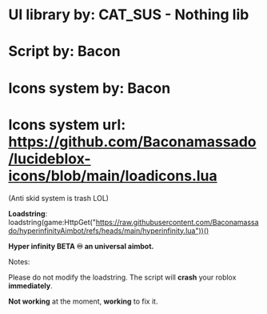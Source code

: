 # UI library by: CAT_SUS - Nothing lib

# Script by: Bacon

# Icons system by: Bacon

# Icons system url: https://github.com/Baconamassado/lucideblox-icons/blob/main/loadicons.lua

(Anti skid system is trash LOL)

**Loadstring**: loadstring(game:HttpGet("https://raw.githubusercontent.com/Baconamassado/hyperinfinityAimbot/refs/heads/main/hyperinfinity.lua"))()


__**Hyper infinity BETA ♾️ an universal aimbot.**__

Notes:

Please do not modify the loadstring. The script will **crash** your roblox **immediately**.

**Not working** at the moment, **working** to fix it.
